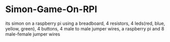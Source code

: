 # Simon-Game-On-RPI
its simon on a raspberry pi using a breadboard, 4 resistors, 4 leds(red, blue, yellow, green), 4 buttons, 4 male to male jumper wires, a raspberry pi and 8 male-female jumper wires
